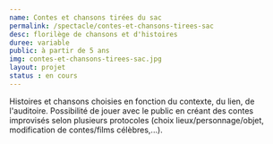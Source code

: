 ```yaml
---
name: Contes et chansons tirées du sac
permalink: /spectacle/contes-et-chansons-tirees-sac
desc: florilège de chansons et d'histoires
duree: variable
public: à partir de 5 ans
img: contes-et-chansons-tirees-sac.jpg
layout: projet
status : en cours
---
```


Histoires et chansons choisies en fonction du contexte, du lien, de l'auditoire.
Possibilité de jouer avec le public en créant des contes improvisés selon plusieurs protocoles (choix lieux/personnage/objet, modification de contes/films célèbres,...).
